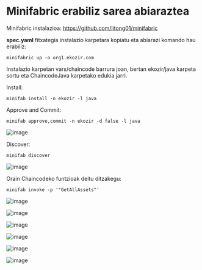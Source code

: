 # Minifabric erabiliz sarea abiaraztea

Minifabric instalazioa: https://github.com/litong01/minifabric

**spec.yaml** fitxategia instalazio karpetara kopiatu eta abiarazi komando hau erabiliz:

`minifabric up -o org1.ekozir.com`

Instalazio karpetan vars/chaincode barrura joan, bertan ekozir/java karpeta sortu eta ChaincodeJava karpetako edukia jarri.

Install:

`minifab install -n ekozir -l java`

Approve and Commit:

`minifab approve,commit -n ekozir -d false -l java`

![image](https://user-images.githubusercontent.com/94653085/225779643-c97d04bb-1270-42d3-a4ea-5edbd9929829.png)

Discover:

`minifab discover`

![image](https://user-images.githubusercontent.com/94653085/225779994-b5a40574-ace4-4d46-9e7e-357cf1681edd.png)

Orain Chaincodeko funtzioak deitu ditzakegu:

`minifab invoke -p '"GetAllAssets"'`

![image](https://user-images.githubusercontent.com/94653085/225779890-afeaa088-e0b5-4746-8e6d-aa59865811a1.png)

![image](https://user-images.githubusercontent.com/94653085/225780862-379a447c-7c4c-4247-9232-f46356d965f4.png)

![image](https://user-images.githubusercontent.com/94653085/225781345-7b8b3805-18b7-4bc8-b1bc-558a51aa4a9a.png)

![image](https://user-images.githubusercontent.com/94653085/225781500-9f3b1483-f523-4d32-a16d-d7bb1f996c3a.png)

![image](https://user-images.githubusercontent.com/94653085/225781684-2aec8075-b3e3-44cf-914b-9d4e612bf005.png)

![image](https://user-images.githubusercontent.com/94653085/225781899-78b8ad7e-afae-4d5d-8825-090b5a30deca.png)




